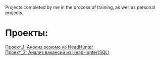 Projects completed by me in the process of training, as well as personal projects.

# Проекты:

[Проект_1: Анализ резюме из HeadHunter](https://github.com/CheshirSml/sf_data_science/tree/main/Portfolio/Project_1)  
[Проект_2: Анализ вакансий из HeadHunter(SQL)](https://github.com/CheshirSml/sf_data_science/tree/main/Portfolio/Project_2)
